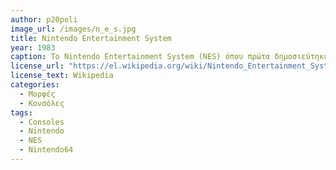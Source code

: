 ```yaml
---
author: p20poli
image_url: /images/n_e_s.jpg
title: Nintendo Entertainment System
year: 1983
caption: Το Nintendo Entertainment System (NES) όπου πρώτα δημοσιεύτηκε στην Ιαπωνία το 1983 ως Family Computer. Έχοντας πολλά επιτυχημένα arcade παιχνίδια, η Nintendo αποφάσισε να τα συμπεριλάβει όλα σε μία οικιακή κονσόλα. Στο χειριστήριο υπήρχε ένας directional pad με το οποίο οι χρήστες μπορούσαν να κατευθυνθούν στα μενού επιλογών και στα παιχνίδια. Η κονσόλα υποστήριζε 2d γραφικά και οι κατευθυντήριες δυνατότητες ήταν περιορισμένες στους δύο άξονες(x,y).
license_url: "https://el.wikipedia.org/wiki/Nintendo_Entertainment_System#/media/%CE%91%CF%81%CF%87%CE%B5%CE%AF%CE%BF:Wikipedia_NES_PAL.jpg" 
license_text: Wikipedia
categories:
  - Μορφές
  - Κονσόλες
tags:
  - Consoles
  - Nintendo
  - NES
  - Nintendo64
---
```

